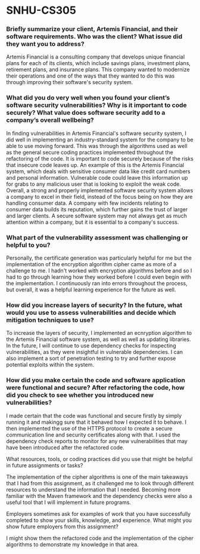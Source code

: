 # SNHU-CS305

### Briefly summarize your client, Artemis Financial, and their software requirements. Who was the client? What issue did they want you to address?

Artemis Financial is a consulting company that develops unique financial plans for each of its clients, which include savings plans, investment plans, retirement plans, and insurance plans. This company wanted to modernize their operations and one of the ways that they wanted to do this was through improving their software's security system. 

### What did you do very well when you found your client’s software security vulnerabilities? Why is it important to code securely? What value does software security add to a company’s overall wellbeing?

In finding vulnerabilities in Artemis Financial's software security system, I did well in implementing an industry-standard system for the company to be able to use moving forward. This was through the algorithms used as well as the general secure coding practices implemented throughout the refactoring of the code. It is important to code securely because of the risks that insecure code leaves up. An example of this is the Artemis Financial system, which deals with sensitive consumer data like credit card numbers and personal information. Vulnerable code could leave this information up for grabs to any malicious user that is looking to exploit the weak code. Overall, a strong and properly implemented software security system allows a company to excel in their field, instead of the focus being on how they are handling consumer data. A company with few incidents relating to consumer data builds its reputation, which further gains the trust of larger and larger clients. A secure software system may not always get as much attention within a company, but it is essential to a company's success.

### What part of the vulnerability assessment was challenging or helpful to you?

Personally, the certificate generation was particularly helpful for me but the implementation of the encryption algorithm cipher came as more of a challenge to me. I hadn't worked with encryption algorithms before and so I had to go through learning how they worked before I could even begin with the implementation. I continuously ran into errors throughout the process, but overall, it was a helpful learning experience for the future as well.

### How did you increase layers of security? In the future, what would you use to assess vulnerabilities and decide which mitigation techniques to use?

To increase the layers of security, I implemented an ecnryption algorithm to the Artemis Financial software system, as well as well as updating libraries. In the future, I will continue to use dependency checks for inspecting vulnerabilities, as they were insightful in vulnerable dependencies. I can also implement a sort of penetration testing to try and further expose potential exploits within the system.

### How did you make certain the code and software application were functional and secure? After refactoring the code, how did you check to see whether you introduced new vulnerabilities?

I made certain that the code was functional and secure firstly by simply running it and makingg sure that it behaved how I expected it to behave. I then implemented the use of the HTTPS protocol to create a secure communication line and security certificates along with that. I used the dependency check reports to monitor for any new vulnerabilities that may have been introduced after the refactored code.

What resources, tools, or coding practices did you use that might be helpful in future assignments or tasks?

The implementation of the cipher algorithms is one of the main takeaways that I had from this assignment, as it challenged me to look through different resources to understand the information that I needed. Becoming more familiar with the Maven framework and the dependency checks were also a useful tool that I will implement in future programs.

Employers sometimes ask for examples of work that you have successfully completed to show your skills, knowledge, and experience. What might you show future employers from this assignment?

I might show them the refactored code and the implementation of the cipher algorithms to demonstrate my knowledge in that area.
